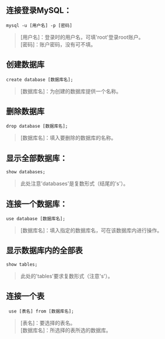 ## 连接登录MySQL：
```
mysql -u [用户名] -p [密码]
```
>[用户名]：登录时的用户名，可填'root'登录root账户。<br>
>[密码]：账户密码，没有可不填。<br>

## 创建数据库
```
create database [数据库名];
```
>[数据库名]：为创建的数据库提供一个名称。<br>

## 删除数据库
```
drop database [数据库名];
```
>[数据库名]：填入要删除的数据库的名称。

## 显示全部数据库：
```
show databases;
```
>此处注意'databases'是复数形式（结尾的's'）。

## 连接一个数据库：
```
use database [数据库名];
```
>[数据库名]：填入指定的数据库名，可在该数据库内进行操作。<br>

## 显示数据库内的全部表
 ```
 show tables;
 ```
>此处的'tables'要求复数形式（注意's'）。<br>

## 连接一个表
```
 use [表名] from [数据库名];
```
>[表名]：要选择的表名。<br>
>[数据库名]：所选择的表所选的数据库。<br>

